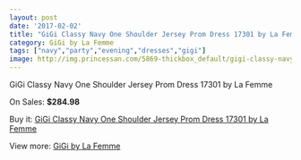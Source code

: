 ```yaml
---
layout: post
date: '2017-02-02'
title: "GiGi Classy Navy One Shoulder Jersey Prom Dress 17301 by La Femme"
category: GiGi by La Femme
tags: ["navy","party","evening","dresses","gigi"]
image: http://img.princessan.com/5869-thickbox_default/gigi-classy-navy-one-shoulder-jersey-prom-dress-17301-by-la-femme.jpg
---
```

GiGi Classy Navy One Shoulder Jersey Prom Dress 17301 by La Femme

On Sales: **$284.98**
<a href="https://www.princessan.com/en/gigi-by-la-femme/2681-gigi-classy-navy-one-shoulder-jersey-prom-dress-17301-by-la-femme.html"><amp-img layout="responsive" width="600" height="600" src="//img.princessan.com/5869-thickbox_default/gigi-classy-navy-one-shoulder-jersey-prom-dress-17301-by-la-femme.jpg" alt="GiGi Classy Navy One Shoulder Jersey Prom Dress 17301 by La Femme 0" /></a>
<a href="https://www.princessan.com/en/gigi-by-la-femme/2681-gigi-classy-navy-one-shoulder-jersey-prom-dress-17301-by-la-femme.html"><amp-img layout="responsive" width="600" height="600" src="//img.princessan.com/5870-thickbox_default/gigi-classy-navy-one-shoulder-jersey-prom-dress-17301-by-la-femme.jpg" alt="GiGi Classy Navy One Shoulder Jersey Prom Dress 17301 by La Femme 1" /></a>

Buy it: [GiGi Classy Navy One Shoulder Jersey Prom Dress 17301 by La Femme](https://www.princessan.com/en/gigi-by-la-femme/2681-gigi-classy-navy-one-shoulder-jersey-prom-dress-17301-by-la-femme.html "GiGi Classy Navy One Shoulder Jersey Prom Dress 17301 by La Femme")

View more: [GiGi by La Femme](https://www.princessan.com/en/21-gigi-by-la-femme "GiGi by La Femme")